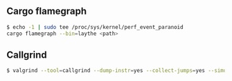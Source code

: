 ## Cargo flamegraph

```bash
$ echo -1 | sudo tee /proc/sys/kernel/perf_event_paranoid
cargo flamegraph --bin=laythe <path>
```

## Callgrind

```bash
$ valgrind --tool=callgrind --dump-instr=yes --collect-jumps=yes --simulate-cache=yes <path-to-your-executable                [your-executable-program-options]
```
